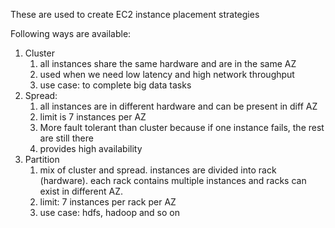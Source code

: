These are used to create EC2 instance placement strategies

Following ways are available:
1. Cluster
	1. all instances share the same hardware and are in the same AZ
	2. used when we need low latency and high network throughput
	3. use case: to complete big data tasks
2. Spread:
	1. all instances are in different hardware and can be present in diff AZ
	2. limit is 7 instances per AZ
	3. More fault tolerant than cluster because if one instance fails, the rest are still there
	4. provides high availability 
3. Partition
	1. mix of cluster and spread. instances are divided into rack (hardware). each rack contains multiple instances and racks can exist in different AZ.
	2. limit: 7 instances per rack per AZ
	3. use case: hdfs, hadoop and so on
 